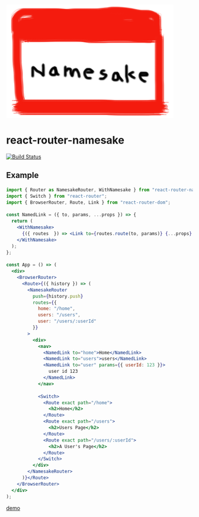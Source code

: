 ![react-router-namesake logo](logo.png)

# react-router-namesake
[![Build Status](https://travis-ci.org/jhsu/react-router-namesake.svg?branch=master)](https://travis-ci.org/jhsu/react-router-namesake)


## Example

```jsx
import { Router as NamesakeRouter, WithNamesake } from "react-router-namesake";
import { Switch } from "react-router";
import { BrowserRouter, Route, Link } from "react-router-dom";

const NamedLink = ({ to, params, ...props }) => {
  return (
    <WithNamesake>
      {({ routes  }) => <Link to={routes.route(to, params)} {...props} />}
    </WithNamesake>
  );
};

const App = () => (
  <div>
    <BrowserRouter>
      <Route>{({ history }) => (
        <NamesakeRouter
          push={history.push}
          routes={{
            home: "/home",
            users: "/users",
            user: "/users/:userId"
          }}
        >
          <div>
            <nav>
              <NamedLink to="home">Home</NamedLink>
              <NamedLink to="users">users</NamedLink>
              <NamedLink to="user" params={{ userId: 123 }}>
                user id 123
              </NamedLink>
            </nav>

            <Switch>
              <Route exact path="/home">
                <h2>Home</h2>
              </Route>
              <Route exact path="/users">
                <h2>Users Page</h2>
              </Route>
              <Route exact path="/users/:userId">
                <h2>A User's Page</h2>
              </Route>
            </Switch>
          </div>
        </NamesakeRouter>
      )}</Route>
    </BrowserRouter>
  </div>
);
```

[demo](https://codesandbox.io/s/2o6mv5nx5p)
